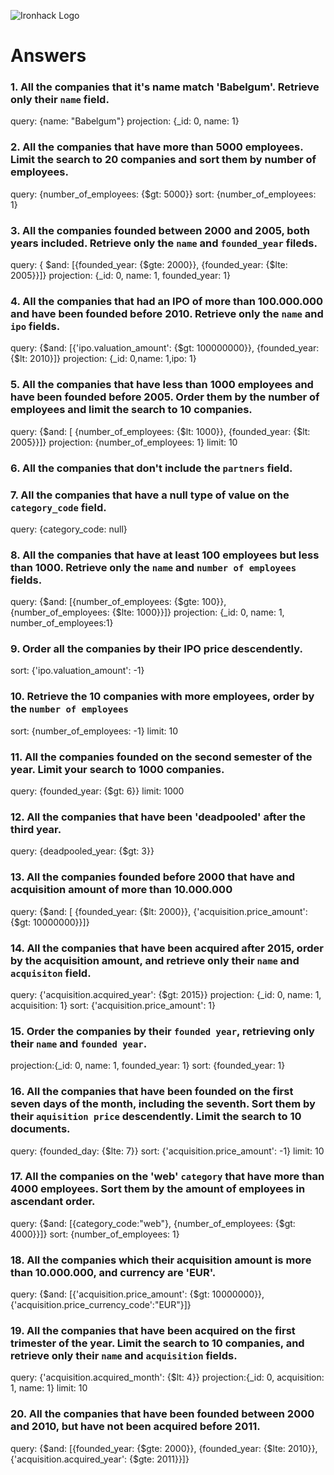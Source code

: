 ![Ironhack Logo](https://i.imgur.com/1QgrNNw.png)

# Answers

### 1. All the companies that it's name match 'Babelgum'. Retrieve only their `name` field.

query: {name: "Babelgum"}
projection: {_id: 0, name: 1}

### 2. All the companies that have more than 5000 employees. Limit the search to 20 companies and sort them by **number of employees**.

query: {number_of_employees: {$gt: 5000}}
sort: {number_of_employees: 1}

### 3. All the companies founded between 2000 and 2005, both years included. Retrieve only the `name` and `founded_year` fileds.

query: { $and: [{founded_year: {$gte: 2000}}, {founded_year: {$lte: 2005}}]}
projection: {_id: 0,  name: 1, founded_year: 1}

### 4. All the companies that had an IPO of more than 100.000.000 and have been founded before 2010. Retrieve only the `name` and `ipo` fields.

query: {$and: [{'ipo.valuation_amount': {$gt: 100000000}}, {founded_year: {$lt: 2010}]}
projection: {_id: 0,name: 1,ipo: 1}

### 5. All the companies that have less than 1000 employees and have been founded before 2005. Order them by the number of employees and limit the search to 10 companies.

query: {$and: [ {number_of_employees: {$lt: 1000}}, {founded_year: {$lt: 2005}}]}
projection: {number_of_employees: 1}
limit: 10

### 6. All the companies that don't include the `partners` field.


### 7. All the companies that have a null type of value on the `category_code` field.

query: {category_code: null}

### 8. All the companies that have at least 100 employees but less than 1000. Retrieve only the `name` and `number of employees` fields.

query: {$and: [{number_of_employees: {$gte: 100}}, {number_of_employees: {$lte: 1000}}]}
projection: {_id: 0, name: 1, number_of_employees:1}

### 9. Order all the companies by their IPO price descendently.

sort: {'ipo.valuation_amount': -1}

### 10. Retrieve the 10 companies with more employees, order by the `number of employees`

sort: {number_of_employees: -1}
limit: 10

### 11. All the companies founded on the second semester of the year. Limit your search to 1000 companies.

query: {founded_year: {$gt: 6}}
limit: 1000

### 12. All the companies that have been 'deadpooled' after the third year.

query: {deadpooled_year: {$gt: 3}}

### 13. All the companies founded before 2000 that have and acquisition amount of more than 10.000.000

query: {$and: [ {founded_year: {$lt: 2000}}, {'acquisition.price_amount': {$gt: 10000000}}]}

### 14. All the companies that have been acquired after 2015, order by the acquisition amount, and retrieve only their `name` and `acquisiton` field.

query: {'acquisition.acquired_year': {$gt: 2015}}
projection: {_id: 0, name: 1, acquisition: 1}
sort: {'acquisition.price_amount': 1}

### 15. Order the companies by their `founded year`, retrieving only their `name` and `founded year`.

projection:{_id: 0, name: 1, founded_year: 1}
sort: {founded_year: 1}

### 16. All the companies that have been founded on the first seven days of the month, including the seventh. Sort them by their `aquisition price` descendently. Limit the search to 10 documents.

query: {founded_day: {$lte: 7}}
sort: {'acquisition.price_amount': -1}
limit: 10

### 17. All the companies on the 'web' `category` that have more than 4000 employees. Sort them by the amount of employees in ascendant order.

query: {$and: [{category_code:"web"}, {number_of_employees: {$gt: 4000}}]}
sort: {number_of_employees: 1}

### 18. All the companies which their acquisition amount is more than 10.000.000, and currency are 'EUR'.

query: {$and: [{'acquisition.price_amount': {$gt: 10000000}}, {'acquisition.price_currency_code':"EUR"}]}

### 19. All the companies that have been acquired on the first trimester of the year. Limit the search to 10 companies, and retrieve only their `name` and `acquisition` fields.

query: {'acquisition.acquired_month': {$lt: 4}}
projection:{_id: 0, acquisition: 1, name: 1}
limit: 10

### 20. All the companies that have been founded between 2000 and 2010, but have not been acquired before 2011.

query: {$and: [{founded_year: {$gte: 2000}}, {founded_year: {$lte: 2010}}, {'acquisition.acquired_year': {$gte: 2011}}]}
